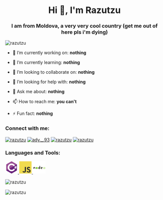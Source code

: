 <h1 align="center">Hi 👋, I'm Razutzu</h1>
<h3 align="center">I am from Moldova, a very very cool country (get me out of here pls i'm dying)</h3>

<p align="left"> <img src="https://komarev.com/ghpvc/?username=razutzu&label=Profile%20views&color=0e75b6&style=flat" alt="razutzu" /> </p>

- 🔭 I’m currently working on: **nothing**

- 🌱 I’m currently learning: **nothing**

- 👯 I’m looking to collaborate on: **nothing**

- 🤝 I’m looking for help with: **nothing**

- 💬 Ask me about: **nothing**

- 📫 How to reach me: **you can't**

- ⚡ Fun fact: **nothing**

<h3 align="left">Connect with me:</h3>
<p align="left">
<a href="https://twitter.com/razutzu" target="blank"><img align="center" src="https://raw.githubusercontent.com/rahuldkjain/github-profile-readme-generator/master/src/images/icons/Social/twitter.svg" alt="razutzu" height="30" width="40" /></a>
<a href="https://instagram.com/ady._.93" target="blank"><img align="center" src="https://raw.githubusercontent.com/rahuldkjain/github-profile-readme-generator/master/src/images/icons/Social/instagram.svg" alt="ady._.93" height="30" width="40" /></a>
<a href="https://www.youtube.com/c/razutzu" target="blank"><img align="center" src="https://raw.githubusercontent.com/rahuldkjain/github-profile-readme-generator/master/src/images/icons/Social/youtube.svg" alt="razutzu" height="30" width="40" /></a>
<a href="https://discord.com/users/987034028043563090" target="blank"><img align="center" src="https://raw.githubusercontent.com/rahuldkjain/github-profile-readme-generator/master/src/images/icons/Social/discord.svg" alt="razutzu" height="30" width="40" /></a>
</p>

<h3 align="left">Languages and Tools:</h3>
<p align="left"> <a href="https://www.w3schools.com/cs/" target="_blank" rel="noreferrer"> <img src="https://raw.githubusercontent.com/devicons/devicon/master/icons/csharp/csharp-original.svg" alt="csharp" width="40" height="40"/> </a> <a href="https://developer.mozilla.org/en-US/docs/Web/JavaScript" target="_blank" rel="noreferrer"> <img src="https://raw.githubusercontent.com/devicons/devicon/master/icons/javascript/javascript-original.svg" alt="javascript" width="40" height="40"/> </a> <a href="https://nodejs.org" target="_blank" rel="noreferrer"> <img src="https://raw.githubusercontent.com/devicons/devicon/master/icons/nodejs/nodejs-original-wordmark.svg" alt="nodejs" width="40" height="40"/> </a> </p>

<p><img align="center" src="https://github-readme-stats.vercel.app/api/top-langs?username=razutzu&show_icons=true&locale=en&layout=compact" alt="razutzu" /></p>

<p><img align="center" src="https://github-readme-streak-stats.herokuapp.com/?user=razutzu&" alt="razutzu" /></p>
